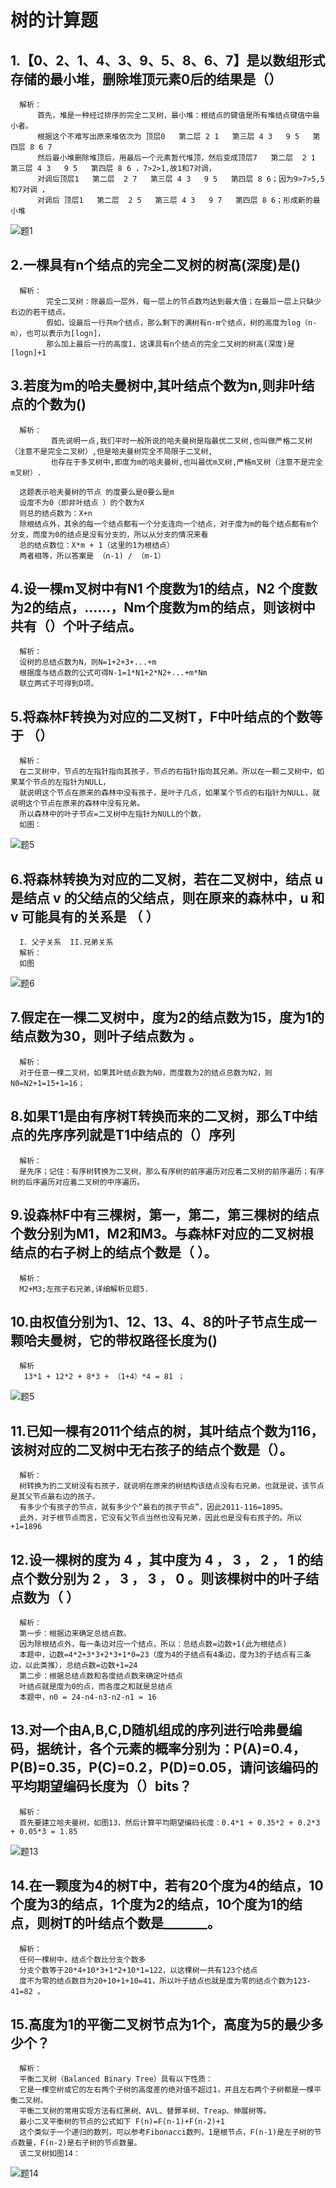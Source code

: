 #   树的计算题

##   1.【0、2、1、4、3、9、5、8、6、7】是以数组形式存储的最小堆，删除堆顶元素0后的结果是（）
      解析：
          首先，堆是一种经过排序的完全二叉树，最小堆：根结点的键值是所有堆结点键值中最小者。
          根据这个不难写出原来堆依次为 顶层0   第二层 2 1   第三层 4 3   9 5   第四层 8 6 7      
          然后最小堆删除堆顶后，用最后一个元素暂代堆顶，然后变成顶层7   第二层  2 1   第三层 4 3   9 5   第四层 8 6 ，7>2>1,故1和7对调，
          对调后顶层1   第二层  2 7   第三层 4 3   9 5   第四层 8 6；因为9>7>5,5和7对调 ，
          对调后 顶层1   第二层  2 5   第三层 4 3   9 7   第四层 8 6；形成新的最小堆 
![题1](https://raw.githubusercontent.com/WANGYUNING88/hello/master/6041628_1491210652875_DAB4FA1405303727F0D956811E3C963D.jpg)

##    2.一棵具有n个结点的完全二叉树的树高(深度)是()
      解析：
            完全二叉树：除最后一层外，每一层上的节点数均达到最大值；在最后一层上只缺少右边的若干结点。
            假如，设最后一行共m个结点，那么剩下的满树有n-m个结点，树的高度为log（n-m），也可以表示为[logn]，
            那么加上最后一行的高度1，这课具有n个结点的完全二叉树的树高(深度)是[logn]+1

##    3.若度为m的哈夫曼树中,其叶结点个数为n,则非叶结点的个数为()
      解析：
             首先说明一点,我们平时一般所说的哈夫曼树是指最优二叉树,也叫做严格二叉树（注意不是完全二叉树）,但是哈夫曼树完全不局限于二叉树,
             也存在于多叉树中,即度为m的哈夫曼树,也叫最优m叉树,严格m叉树（注意不是完全m叉树）.

      这题表示哈夫曼树的节点 的度要么是0要么是m
      设度不为0（即非叶结点 ）的个数为X
      则总的结点数为：X+n
      除根结点外，其余的每一个结点都有一个分支连向一个结点，对于度为m的每个结点都有m个分支，而度为0的结点是没有分支的，所以从分支的情况来看
      总的结点数位：X*m + 1（这里的1为根结点）
      两者相等，所以答案是 （n-1) / （m-1）
      
##    4.设一棵m叉树中有N1 个度数为1的结点，N2 个度数为2的结点，……，Nm个度数为m的结点，则该树中共有（）个叶子结点。
      解析：        
      设树的总结点数为N，则N=1+2+3+...+m
      根据度与结点数的公式可得N-1=1*N1+2*N2+...+m*Nm
      联立两式子可得到D项。

##    5.将森林F转换为对应的二叉树T，F中叶结点的个数等于 （）
      解析：
      在二叉树中，节点的左指针指向其孩子，节点的右指针指向其兄弟。所以在一颗二叉树中，如果某个节点的左指针为NULL，
      就说明这个节点在原来的森林中没有孩子，是叶子几点，如果某个节点的右指针为NULL，就说明这个节点在原来的森林中没有兄弟。
      所以森林中的叶子节点=二叉树中左指针为NULL的个数，
      如图：
 ![题5](https://raw.githubusercontent.com/WANGYUNING88/hello/master/%E9%A2%982.png)
 
 ##   6.将森林转换为对应的二叉树，若在二叉树中，结点 u 是结点 v 的父结点的父结点，则在原来的森林中，u 和 v 可能具有的关系是 （         ）
      I．父子关系  II.兄弟关系 
      解析：
      如图
  ![题6](https://raw.githubusercontent.com/WANGYUNING88/hello/master/%E9%A2%983.jpg)     
  
 ##   7.假定在一棵二叉树中，度为2的结点数为15，度为1的结点数为30，则叶子结点数为 。 
      解析：
      对于任意一棵二叉树，如果其叶结点数为N0，而度数为2的结点总数为N2，则N0=N2+1=15+1=16；
      
  ##  8.如果T1是由有序树T转换而来的二叉树，那么T中结点的先序序列就是T1中结点的（）序列
      解析：
      是先序；记住：有序树转换为二叉树，那么有序树的前序遍历对应着二叉树的前序遍历；有序树的后序遍历对应着二叉树的中序遍历。 
      
  ##  9.设森林F中有三棵树，第一，第二，第三棵树的结点个数分别为M1，M2和M3。与森林F对应的二叉树根结点的右子树上的结点个数是（ ）。
      解析：
      M2+M3;左孩子右兄弟,详细解析见题5.
      
  ##  10.由权值分别为1、12、13、4、8的叶子节点生成一颗哈夫曼树，它的带权路径长度为()
      解析
       13*1 + 12*2 + 8*3 + （1+4）*4 = 81 ；
  ![题5](https://github.com/WANGYUNING88/hello/blob/master/%E9%A2%9810.png)
  
  ##  11.已知一棵有2011个结点的树，其叶结点个数为116，该树对应的二叉树中无右孩子的结点个数是（）。 
      解析：
      树转换为的二叉树没有右孩子，就说明在原来的树结构该结点没有右兄弟，也就是说，该节点是其父节点最右边的孩子。 
      有多少个有孩子的节点，就有多少个“最右的孩子节点”，因此2011-116=1895。 
      此外，对于根节点而言，它没有父节点当然也没有兄弟，因此也是没有右孩子的。所以+1=1896

##    12.设一棵树的度为 4 ，其中度为 4 ， 3 ， 2 ， 1 的结点个数分别为 2 ， 3 ， 3 ， 0 。则该棵树中的叶子结点数为（ ）
      解析：
      第一步：根据边来确定总结点数。
      因为除根结点外，每一条边对应一个结点，所以：总结点数=边数+1(此为根结点)
      本题中，边数=4*2+3*3+2*3+1*0=23（度为4的子结点有4条边，度为3的子结点有三条边，以此类推），总结点数=边数+1=24
      第二步：根据总结点数和各度结点数来确定叶结点
      叶结点就是度为0的点，而各度之和就是总结点
      本题中，n0 = 24-n4-n3-n2-n1 = 16
      
##    13.对一个由A,B,C,D随机组成的序列进行哈弗曼编码，据统计，各个元素的概率分别为：P(A)=0.4，P(B)=0.35，P(C)=0.2，P(D)=0.05，请问该编码的平均期望编码长度为（）bits？
      解析：
      首先要建立哈夫曼树，如图13，然后计算平均期望编码长度：0.4*1 + 0.35*2 + 0.2*3 + 0.05*3 = 1.85 
  ![题13](https://github.com/WANGYUNING88/hello/blob/master/%E9%A2%9813.png)
  
##    14.在一颗度为4的树T中，若有20个度为4的结点，10个度为3的结点，1个度为2的结点，10个度为1的结点，则树T的叶结点个数是_______。
      解析：
      任何一棵树中，结点个数比分支个数多
      分支个数等于20*4+10*3+1*2+10*1=122，以这棵树一共有123个结点
      度不为零的结点数目为20+10+1+10=41，所以叶子结点也就是度为零的结点个数为123-41=82 。
      
##    15.高度为1的平衡二叉树节点为1个，高度为5的最少多少个？
      解析：
      平衡二叉树（Balanced Binary Tree）具有以下性质：
      它是一棵空树或它的左右两个子树的高度差的绝对值不超过1，并且左右两个子树都是一棵平衡二叉树。
      平衡二叉树的常用实现方法有红黑树、AVL、替罪羊树、Treap、伸展树等。 
      最小二叉平衡树的节点的公式如下 F(n)=F(n-1)+F(n-2)+1 
      这个类似于一个递归的数列，可以参考Fibonacci数列，1是根节点，F(n-1)是左子树的节点数量，F(n-2)是右子树的节点数量。
      该二叉树如图14：
 ![题14](https://github.com/WANGYUNING88/hello/blob/master/%E9%A2%9814.jpg)
  

      

